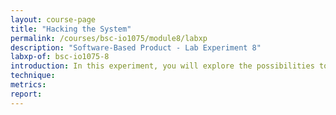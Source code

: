 ```yaml
---
layout: course-page
title: "Hacking the System"
permalink: /courses/bsc-io1075/module8/labxp
description: "Software-Based Product - Lab Experiment 8"
labxp-of: bsc-io1075-8
introduction: In this experiment, you will explore the possibilities to hack the GoodNight lamp and specify security requirements.
technique:
metrics:
report:
---
```

